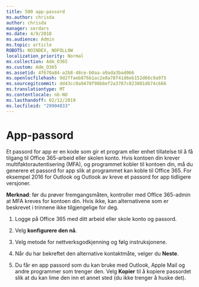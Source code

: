 ```yaml
---
title: 500 app-passord
ms.author: chrisda
author: chrisda
manager: serdars
ms.date: 4/9/2018
ms.audience: Admin
ms.topic: article
ROBOTS: NOINDEX, NOFOLLOW
localization_priority: Normal
ms.collection: Adm_O365
ms.custom: Adm_O365
ms.assetid: 4f670a84-a2b8-48ce-b0aa-a9ada3bad066
ms.openlocfilehash: 9d2ffaeb876b1ac2e8a78f41d6eb152d66c9a975
ms.sourcegitcommit: dd43cc0a9470f98b8ef2a3787c823801d674c666
ms.translationtype: MT
ms.contentlocale: nb-NO
ms.lasthandoff: 02/12/2019
ms.locfileid: "29904833"
---
```

# <a name="app-passwords"></a>App-passord

Et passord for app er en kode som gir et program eller enhet tillatelse til å få tilgang til Office 365-arbeid eller skolen konto. Hvis kontoen din krever multifaktorautentisering (MFA), og programmet kobler til kontoen din, må du generere et passord for app slik at programmet kan koble til Office 365. For eksempel 2016 for Outlook og Outlook av kreve et passord for app tidligere versjoner.
  
 **Merknad**: før du prøver fremgangsmåten, kontroller med Office 365-admin at MFA kreves for kontoen din. Hvis ikke, kan alternativene som er beskrevet i trinnene ikke tilgjengelige for deg.
  
1. Logge på Office 365 med ditt arbeid eller skole konto og passord.
    
2. Velg **konfigurere den nå**.
    
3. Velg metode for nettverksgodkjenning og følg instruksjonene.
    
4. Når du har bekreftet den alternative kontaktmåte, velger du **Neste**.
    
5. Du får en app passord som du kan bruke med Outlook, Apple Mail og andre programmer som trenger den. Velg **Kopier** til å kopiere passordet slik at du kan lime den inn et annet sted (du ikke trenger å huske det). 
    

